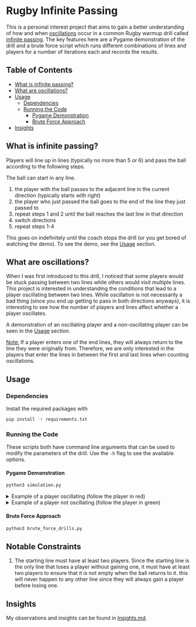 # Rugby Infinite Passing

This is a personal interest project that aims to gain a better understanding of how and when [oscillations](#what-are-oscillations) occur in a common Rugby warmup drill called [infinite passing](#what-is-infinite-passing). The key features here are a Pygame demonstration of the drill and a brute force script which runs different combinations of lines and players for a number of iterations each and records the results. 

## Table of Contents

- [What is infinite passing?](#what-is-infinite-passing)
- [What are oscillations?](#what-are-oscillations)
- [Usage](#usage)
  * [Dependencies](#dependencies)
  * [Running the Code](#running-the-code)
    + [Pygame Demonstration](#pygame-demonstration)
    + [Brute Force Approach](#brute-force-approach)
- [Insights](./Insights.md)

## What is infinite passing?

Players will line up in lines (typically no more than 5 or 6) and pass the ball according to the following steps. 

The ball can start in any line. 

1. the player with the ball passes to the adjacent line in the current direction (typically starts with right)
2. the player who just passed the ball goes to the end of the line they just passed to
3. repeat steps 1 and 2 until the ball reaches the last line in that direction
4. switch directions
6. repeat steps 1-4

This goes on indefinitely until the coach stops the drill (or you get bored of watching the demo). To see the demo, see the [Usage](#usage) section.

## What are oscillations?

When I was first introduced to this drill, I noticed that some players would be stuck passing between two lines while others would visit multiple lines. This project is interested in understanding the conditions that lead to a player oscillating between two lines. While oscillation is not necessarily a bad thing (since you end up getting to pass in both directions anyways), it is interesting to see how the number of players and lines affect whether a player oscillates.

A demonstration of an oscillating player and a non-oscillating player can be seen in the [Usage](#usage) section.

<ins>Note:</ins> If a player enters one of the end lines, they will always return to the line they were originally from. Therefore, we are only interested in the players that enter the lines in between the first and last lines when counting oscillations.


## Usage

### Dependencies 

Install the required packages with 

```bash
pip install -r requirements.txt
```

### Running the Code

These scripts both have command line arguments that can be used to modify the parameters of the drill. Use the `-h` flag to see the available options.

#### Pygame Demonstration

```bash
python3 simulation.py
```

<details>
<summary>Example of a player oscillating (follow the player in red)</summary>

```bash
python3 simulation.py --example1
```
</details>
<details>
<summary>Example of a player not oscillating (follow the player in green)</summary>

```bash
python3 simulation.py --example2
```
</details>

#### Brute Force Approach

```bash
python3 brute_force_drills.py
```

## Notable Constraints

1. The starting line must have at least two players. Since the starting line is the only line that loses a player without gaining one, it must have at least two players to ensure that it is not empty when the ball returns to it. this will never happen to any other line since they will always gain a player before losing one.

## Insights

My observations and insights can be found in [Insights.md](./Insights.md).